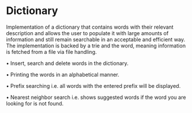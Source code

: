 # Dictionary

Implementation of a dictionary that contains words with their relevant description and allows the user to
populate it with large amounts of information and still remain searchable in an acceptable and efficient way.
The implementation is backed by a trie and the word, meaning information is fetched from a file via file
handling.

• Insert, search and delete words in the dictionary.

• Printing the words in an alphabetical manner.

• Prefix searching i.e. all words with the entered prefix will be displayed.

• Nearest neighbor search i.e. shows suggested words if the word you are looking for is not found.
